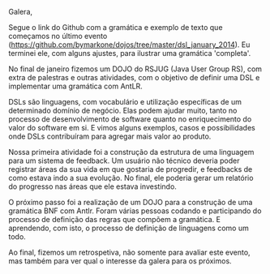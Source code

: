 Galera, 

Segue o link do Github com a gramática e exemplo de texto que começamos no último evento (https://github.com/bymarkone/dojos/tree/master/dsl_january_2014). Eu terminei ele, com alguns ajustes, para ilustrar uma gramática 'completa'.

No final de janeiro fizemos um DOJO do RSJUG (Java User Group RS), com extra de palestras e outras atividades, com o objetivo de definir uma DSL e implementar uma gramática com AntLR.

DSLs são linguagens, com vocabulário e utilização específicas de um determinado domínio de negócio. Elas podem ajudar muito, tanto no processo de desenvolvimento de software quanto no enriquecimento do valor do software em si. E vimos alguns exemplos, casos e possibilidades onde DSLs contribuíram para agregar mais valor ao produto.

Nossa primeira atividade foi a construção da estrutura de uma linguagem para um sistema de feedback. Um usuário não técnico deveria poder registrar áreas da sua vida em que gostaria de progredir, e feedbacks de como estava indo a sua evolução. No final, ele poderia gerar um relatório do progresso nas áreas que ele estava investindo. 

O próximo passo foi a realização de um DOJO para a construção de uma gramática BNF com Antlr. Foram várias pessoas codando e participando do processo de definição das regras que compõem a gramática. E aprendendo, com isto, o processo de definição de linguagens como um  todo.

Ao final, fizemos um retrospetiva, não somente para avaliar este evento, mas também para ver qual o interesse da galera para os próximos.
